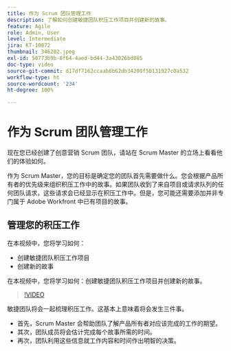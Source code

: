 ```yaml
---
title: 作为 Scrum 团队管理工作
description: 了解如何创建敏捷团队积压工作项目并创建新的故事。
feature: Agile
role: Admin, User
level: Intermediate
jira: KT-10872
thumbnail: 346282.jpeg
exl-id: 50773b9b-8f64-4aed-bd44-3a43026bd085
doc-type: video
source-git-commit: d17df7162ccaab6b62db34209f50131927c0a532
workflow-type: ht
source-wordcount: '234'
ht-degree: 100%

---
```


# 作为 Scrum 团队管理工作

现在您已经创建了创意营销 Scrum 团队，请站在 Scrum Master 的立场上看看他们的体验如何。

作为 Scrum Master，您的目标是确定您的团队首先需要做什么。您会根据产品所有者的优先级来组织积压工作中的故事。如果团队收到了来自项目或请求队列的任何团队请求，这些请求会已经显示在积压工作中。但是，您可能还需要添加并非专门属于 Adobe Workfront 中已有项目的故事。

## 管理您的积压工作

在本视频中，您将学习如何：

- 创建敏捷团队积压工作项目
- 创建新的故事

在本视频中，您将学习如何：创建敏捷团队积压工作项目并创建新的故事。

>[!VIDEO](https://video.tv.adobe.com/v/3412168/?quality=12&learn=on&enablevpops&captions=chi_hans)

敏捷团队将会一起梳理积压工作。这基本上意味着将会发生三件事。

- 首先，Scrum Master 会帮助团队了解产品所有者对应该完成的工作的期望。
- 其次，团队成员将会估计完成每个故事所需的时间。
- 再次，团队利用这些信息就工作内容和时间作出明智的决策。

